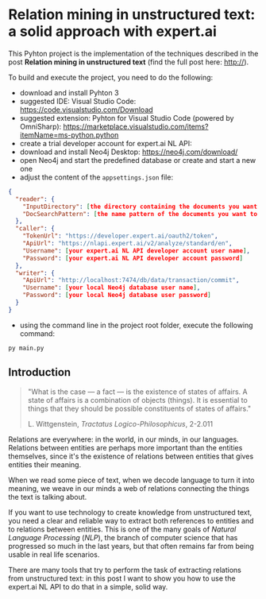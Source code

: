 Relation mining in unstructured text: a solid approach with expert.ai
=====================================================================

This Pyhton project is the implementation of the techniques described in the post **Relation mining in unstructured text** (find the full post here: <http://>).

To build and execute the project, you need to do the following:

- download and install Pyhton 3
- suggested IDE: Visual Studio Code: <https://code.visualstudio.com/Download>
- suggested extension: Pyhton for Visual Studio Code (powered by OmniSharp): <https://marketplace.visualstudio.com/items?itemName=ms-python.python>
- create a trial developer account for expert.ai NL API:
- download and install Neo4j Desktop: <https://neo4j.com/download/>
- open Neo4j and start the predefined database or create and start a new one
- adjust the content of the `appsettings.json` file:

```json
{
  "reader": {
    "InputDirectory": [the directory containing the documents you want to analyze],
    "DocSearchPattern": [the name pattern of the documents you want to analyze, e.g. *.txt]
  },
  "caller": {
    "TokenUrl": "https://developer.expert.ai/oauth2/token",
    "ApiUrl": "https://nlapi.expert.ai/v2/analyze/standard/en",
    "Username": [your expert.ai NL API developer account user name],
    "Password": [your expert.ai NL API developer account password]
  },
  "writer": {
    "ApiUrl": "http://localhost:7474/db/data/transaction/commit",
    "Username": [your local Neo4j database user name],
    "Password": [your local Neo4j database user password]
  }
}
```

- using the command line in the project root folder, execute the following command:

```shell
py main.py
```

Introduction
------------

> "What is the case — a fact — is the existence of states of affairs. A state of affairs is a combination of objects (things). It is essential to things that they should be possible constituents of states of affairs."
>
> L. Wittgenstein, *Tractatus Logico-Philosophicus*, 2-2.011

Relations are everywhere: in the world, in our  minds, in our languages. Relations between entities are perhaps more important than the entities themselves, since it's the existence of relations between entities that gives entities their meaning.

When we read some piece of text, when we decode language to turn it into meaning, we weave in our minds a web of relations connecting the things the text is talking about.

If you want to use technology to create knowledge from unstructured text, you need a clear and reliable way to extract both references to entities and to relations between entities. This is one of the many goals of *Natural Language Processing* (*NLP*), the branch of computer science that has progressed so much in the last years, but that often remains far from being usable in real life scenarios.

There are many tools that try to perform the task of extracting relations from unstructured text: in this post I want to show you how to use the expert.ai NL API to do that in a simple, solid way.
